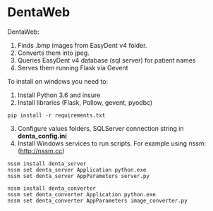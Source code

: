 # DentaWeb
DentaWeb:  
1. Finds .bmp images from EasyDent v4 folder.   
2. Converts them into jpeg.  
3. Queries EasyDent v4 database (sql server) for patient names  
4. Serves them running Flask via Gevent
  
   
To install on windows you need to:  
1. Install Python 3.6 and insure 
2. Install libraries (Flask, Pollow, gevent, pyodbc)  
```
pip install -r requirements.txt  
```
3. Configure values folders, SQLServer connection string in **denta_config.ini**  
4. Install Windows services to run scripts. For example using nssm: (http://nssm.cc)  
```
nssm install denta_server
nssm set denta_server Application python.exe
nssm set denta_server AppParameters server.py

nssm install denta_converter
nssm set denta_converter Application python.exe
nssm set denta_converter AppParameters image_converter.py
```
